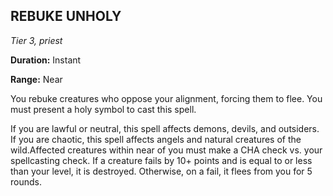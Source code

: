 ## REBUKE UNHOLY

_Tier 3, priest_

**Duration:** Instant

**Range:** Near

You rebuke creatures who oppose your alignment, forcing them to flee. You must present a holy symbol to cast this spell.

If you are lawful or neutral, this spell affects demons, devils, and outsiders. If you are chaotic, this spell affects angels and natural creatures of the wild.Affected creatures within near of you must make a CHA check vs. your spellcasting check. If a creature fails by 10+ points and is equal to or less than your level, it is destroyed. Otherwise, on a fail, it flees from you for 5 rounds.

